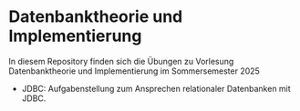 # Datenbanktheorie und Implementierung

In diesem Repository finden sich die Übungen zu Vorlesung Datenbanktheorie und Implementierung im Sommersemester 2025

- JDBC: Aufgabenstellung zum Ansprechen relationaler Datenbanken mit JDBC. 
